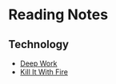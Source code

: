 # Reading Notes

## Technology

- [Deep Work](./Deep%20Work.md)
- [Kill It With Fire](./Kill%20It%20With%20Fire.md)
